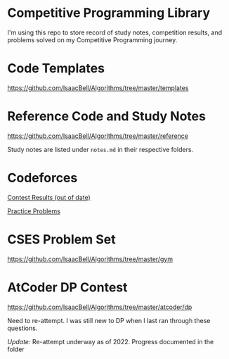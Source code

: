 # Competitive Programming Library

I'm using this repo to store record of study notes, competition results, and problems solved on my Competitive Programming journey.

# Code Templates

https://github.com/IsaacBell/Algorithms/tree/master/templates

# Reference Code and Study Notes

https://github.com/IsaacBell/Algorithms/tree/master/reference

Study notes are listed under `notes.md` in their respective folders.

# Codeforces

[Contest Results (out of date)](https://github.com/IsaacBell/Algorithms/tree/master/codeforces)

[Practice Problems](https://github.com/IsaacBell/Algorithms/tree/master/gym)

# CSES Problem Set

https://github.com/IsaacBell/Algorithms/tree/master/gym

# AtCoder DP Contest

https://github.com/IsaacBell/Algorithms/tree/master/atcoder/dp

Need to re-attempt. I was still new to DP when I last ran through these questions.

*Update:* Re-attempt underway as of 2022. Progress documented in the folder


